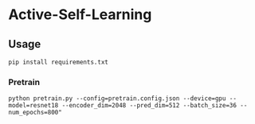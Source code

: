 # Active-Self-Learning

## Usage
```
pip install requirements.txt
```
### Pretrain 

```
python pretrain.py --config=pretrain.config.json --device=gpu --model=resnet18 --encoder_dim=2048 --pred_dim=512 --batch_size=36 --num_epochs=800"
```